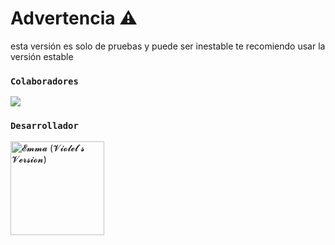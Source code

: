# Advertencia ⚠️ 

esta versión es solo de pruebas y puede ser inestable te recomiendo usar la versión estable


### **`Colaboradores`**
<a href="https://github.com/Elpapiema/Adiciones-para-AlyaBot-RaphtaliaBot-/graphs/contributors">
<img src="https://contrib.rocks/image?repo=Elpapiema/Adiciones-para-AlyaBot-RaphtaliaBot-" />
</a>

### **`Desarrollador`**
<a href="https://github.com/Elpapiema">
<img src="https://github.com/Elpapiema.png" " width="150" heith="150" alt="𝓔𝓶𝓶𝓪 (𝓥𝓲𝓸𝓵𝓮𝓽`𝓼 𝓥𝓮𝓻𝓼𝓲𝓸𝓷)"/>  </a>